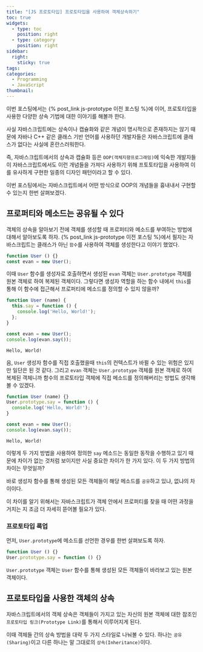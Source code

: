 ```yaml
---
title: "[JS 프로토타입] 프로토타입을 사용하여 객체상속하기"
toc: true
widgets:
  - type: toc
    position: right
  - type: category
    position: right
sidebar:
  right:
    sticky: true
tags:
categories:
  - Programming
  - JavaScript
thumbnail:
---
```


이번 포스팅에서는 {% post_link js-prototype 이전 포스팅 %}에 이어, 프로토타입을 사용한 다양한 상속 기법에 대한 이야기를 해볼까 한다.

사실 자바스크립트에는 상속이나 캡슐화와 같은 개념이 명시적으로 존재하지는 않기 때문에 자바나 C++ 같은 클래스 기반 언어를 사용하던 개발자들은 자바스크립트에 클래스가 없다는 사실에 혼란스러워한다.

<!-- more -->

즉, 자바스크립트에서의 상속과 캡슐화 등은 `OOP(객체지향프로그래밍)`에 익숙한 개발자들이 자바스크립트에서도 이런 개념들을 가져다 사용하기 위해 프토토타입을 사용하여 이를 유사하게 구현한 일종의 디자인 패턴이라고 할 수 있다.

이번 포스팅에서는 자바스크립트에서 어떤 방식으로 OOP의 개념들을 흉내내서 구현할 수 있는지 한번 살펴보겠다.

## 프로퍼티와 메소드는 공유될 수 있다
객체의 상속을 알아보기 전에 객체를 생성할 때 프로퍼티와 메소드를 부여하는 방법에 대해서 알아보도록 하자. {% post_link js-prototype 이전 포스팅 %}에서 필자는 자바스크립트는 클래스가 아닌 `함수`를 사용하여 객체를 생성한다고 이야기 했었다.

```js
function User () {}
const evan = new User();
```

이때 `User` 함수를 생성자로 호출하면서 생성된 `evan` 객체는 `User.prototype` 객체를 원본 객체로 하여 복제된 객체이다. 그렇다면 생성자 역할을 하는 함수 내에서 `this`를 통해 이 함수에 접근해서 프로퍼티에 메소드를 정의할 수 있지 않을까?

```js
function User (name) {
  this.say = function () {
    console.log('Hello, World!');
  };
}

const evan = new User();
console.log(evan.say());
```
```text
Hello, World!
```

음, `User` 생성자 함수를 직접 호출했을때 `this`의 컨텍스트가 바뀔 수 있는 위험은 있지만 일단은 된 것 같다. 그리고 `evan` 객체는 `User.prototype` 객체를 원본 객체로 하여 복제된 객체니까 함수의 프로토타입 객체에 직접 메소드를 정의해버리는 방법도 생각해볼 수 있겠다.

```js
function User (name) {}
User.prototype.say = function () {
  console.log('Hello, World!');
}

const evan = new User();
console.log(evan.say());
```
```text
Hello, World!
```

이렇게 두 가지 방법을 사용하여 정의한 `say` 메소드는 동일한 동작을 수행하고 있기 때문에 차이가 없는 것처럼 보이지만 사실 중요한 차이가 한 가지 있다. 이 두 가지 방법의 차이는 무엇일까?

바로 생성자 함수를 통해 생성된 모든 객체들이 해당 메소드를 `공유`하고 있냐, 없냐의 차이이다.

이 차이를 알기 위해서는 자바스크립트가 객체 안에서 프로퍼티를 찾을 때 어떤 과정을 거치는 지 조금 더 자세히 뜯어볼 필요가 있다.

### 프로토타입 룩업
먼저, `User.prototype`에 메소드를 선언한 경우를 한번 살펴보도록 하자.

```js
function User () {}
User.prototype.say = function () {}
```

`User.prototype` 객체는 `User` 함수를 통해 생성된 모든 객체들이 바라보고 있는 원본 객체이다.

## 프로토타입을 사용한 객체의 상속
자바스크립트에서의 객체 상속은 객체들이 가지고 있는 자신의 원본 객체에 대한 참조인 `프로토타입 링크(Prototype Link)`를 통해서 이루어지게 된다.

이때 객체들 간의 상속 방법을 대략 두 가지 스타일로 나눠볼 수 있다. 하나는 `공유(Sharing)`이고 다른 하나는 말 그대로의 `상속(Inheritance)`이다.







